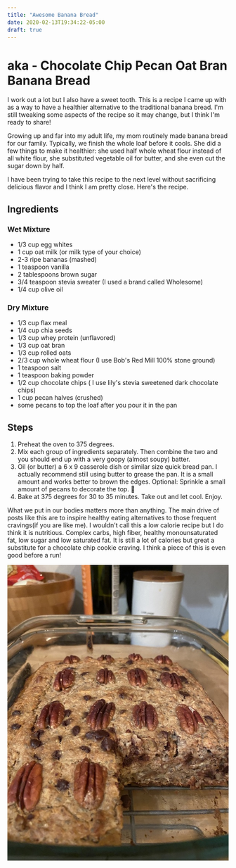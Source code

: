 ```yaml
---
title: "Awesome Banana Bread"
date: 2020-02-13T19:34:22-05:00
draft: true
---
```


# aka - Chocolate Chip Pecan Oat Bran Banana Bread

I work out a lot but I also have a sweet tooth. This is a recipe I came up with as a way to have a healthier alternative to the traditional banana bread. I'm still tweaking some aspects of the recipe so it may change, but I think I'm ready to share!

Growing up and far into my adult life, my mom routinely made banana bread for our family. Typically, we finish the whole loaf before it cools. She did a few things to make it healthier: she used half whole wheat flour instead of all white flour, she substituted vegetable oil for butter, and she even cut the sugar down by half.

I have been trying to take this recipe to the next level without sacrificing delicious flavor and I think I am pretty close. Here's the recipe.

## Ingredients

### Wet Mixture
* 1/3 cup egg whites
* 1 cup oat milk (or milk type of your choice)
* 2-3 ripe bananas (mashed)
* 1 teaspoon vanilla
* 2 tablespoons brown sugar
* 3/4 teaspoon stevia sweater (I used a brand called Wholesome)
* 1/4 cup olive oil

### Dry Mixture
* 1/3 cup flax meal
* 1/4 cup chia seeds
* 1/3 cup whey protein (unflavored)
* 1/3 cup oat bran
* 1/3 cup rolled oats
* 2/3 cup whole wheat flour (I use Bob's Red Mill 100% stone ground)
* 1 teaspoon salt
* 1 teaspoon baking powder
* 1/2 cup chocolate chips ( I use lily's stevia sweetened dark chocolate chips)
* 1 cup pecan halves (crushed)
* some pecans to top the loaf after you pour it in the pan

## Steps

1. Preheat the oven to 375 degrees.
2. Mix each group of ingredients separately. Then combine the two and you should end up with a very goopy (almost soupy) batter.
3. Oil (or butter) a 6 x 9 casserole dish or similar size quick bread pan. I actually recommend still using butter to grease the pan. It is a small amount and works better to brown the edges. Optional: Sprinkle a small amount of pecans to decorate the top. 🌚
4. Bake at 375 degrees for 30 to 35 minutes. Take out and let cool. Enjoy.




 What we put in our bodies matters more than anything. The main drive of posts like this are to inspire healthy eating alternatives to those frequent cravings(if you are like me). I wouldn't call this a low calorie recipe but I do think it is nutritious. Complex carbs, high fiber, healthy monounsaturated fat, low sugar and low saturated fat. It is still a lot of calories but great a substitute for a chocolate chip cookie craving. I think a piece of this is even good before a run!


![awesome banana bread](/banana_bread.jpg)